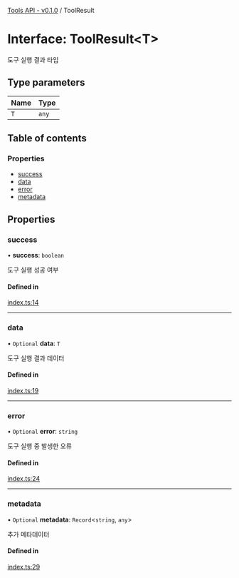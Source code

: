 [Tools API - v0.1.0](../README.md) / ToolResult

# Interface: ToolResult\<T\>

도구 실행 결과 타입

## Type parameters

| Name | Type |
| :------ | :------ |
| `T` | `any` |

## Table of contents

### Properties

- [success](ToolResult.md#success)
- [data](ToolResult.md#data)
- [error](ToolResult.md#error)
- [metadata](ToolResult.md#metadata)

## Properties

### <a id="success" name="success"></a> success

• **success**: `boolean`

도구 실행 성공 여부

#### Defined in

[index.ts:14](https://github.com/robotaio/robota/blob/main/packages/tools/src/index.ts#L14)

___

### <a id="data" name="data"></a> data

• `Optional` **data**: `T`

도구 실행 결과 데이터

#### Defined in

[index.ts:19](https://github.com/robotaio/robota/blob/main/packages/tools/src/index.ts#L19)

___

### <a id="error" name="error"></a> error

• `Optional` **error**: `string`

도구 실행 중 발생한 오류

#### Defined in

[index.ts:24](https://github.com/robotaio/robota/blob/main/packages/tools/src/index.ts#L24)

___

### <a id="metadata" name="metadata"></a> metadata

• `Optional` **metadata**: `Record`\<`string`, `any`\>

추가 메타데이터

#### Defined in

[index.ts:29](https://github.com/robotaio/robota/blob/main/packages/tools/src/index.ts#L29)
